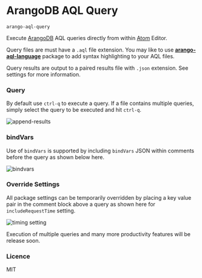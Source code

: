 # ArangoDB AQL Query
`arango-aql-query`

Execute [ArangoDB](https://www.arangodb.com/) AQL queries directly from within [Atom](https://atom.io) Editor.

Query files are must have a `.aql` file extension. You may like to use [**arango-aql-language**](https://atom.io/packages/arango-aql-language) package to add syntax highlighting to your AQL files.

Query results are output to a paired results file with `.json` extension.  See settings for more information.

### Query
By default use `ctrl-q` to execute a query. If a file contains multiple queries, simply select the query to be executed and hit `ctrl-q`.

![append-results](https://raw.githubusercontent.com/clintwood/arango-aql-query/master/readme-append-results.gif)

### bindVars
Use of `bindVars` is supported by including `bindVars` JSON within comments before the query as shown below here.

![bindvars](https://raw.githubusercontent.com/clintwood/arango-aql-query/master/readme-bindvars.gif)

### Override Settings
All package settings can be temporarily overridden by placing a key value pair in the comment block above a query as shown here for `includeRequestTime` setting.

![timing setting](https://raw.githubusercontent.com/clintwood/arango-aql-query/master/readme-timing.gif)


Execution of multiple queries and many more productivity features will be release soon.

### Licence
MIT

